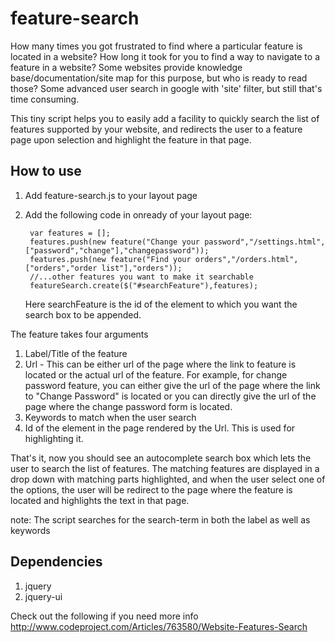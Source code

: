 feature-search
==============

How many times you got frustrated to find where a particular feature is located in a website? How long it took for you to find a way to navigate to a feature in a website? Some websites provide knowledge base/documentation/site map for this purpose, but who is ready to read those? Some advanced user search in google with 'site' filter, but still that's time consuming. 

This tiny script helps you to easily add a facility to quickly search the list of features supported by your website, and redirects the user to a feature page upon selection and highlight the feature in that page.


How to use
----------

1. Add feature-search.js to your layout page
2. Add the following code in onready of your layout page:

		var features = [];
		features.push(new feature("Change your password","/settings.html",["password","change"],"changepassword"));
		features.push(new feature("Find your orders","/orders.html",["orders","order list"],"orders"));
		//...other features you want to make it searchable
		featureSearch.create($("#searchFeature"),features);

   Here searchFeature is the id of the element to which you want the search box to be appended.

The feature takes four arguments

 1. Label/Title of the feature
 2. Url - This can be either url of the page where the link to feature is located or the actual url of the feature. For example, for change password feature, you can either give the url of the page where the link to "Change Password" is located or you can directly give the url of the page where the change password form is located.
 3. Keywords to match when the user search
 4. Id of the element in the page rendered by the Url. This is used for highlighting it.
 
That's it, now you should see an autocomplete search box which lets the user to search the list of features. The matching features are displayed in a drop down with matching parts highlighted, and when the user select one of the options, the user will be redirect to the page where the feature is located and highlights the text in that page.    

note: The script searches for the search-term in both the label as well as keywords

Dependencies
------------
1. jquery
2. jquery-ui

Check out the following if you need more info
http://www.codeproject.com/Articles/763580/Website-Features-Search
